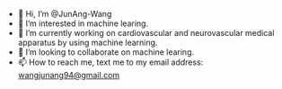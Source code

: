 - 👋 Hi, I’m @JunAng-Wang
- 👀 I’m interested in machine learing.
- 🌱 I’m currently working on cardiovascular and neurovascular medical apparatus by using machine learning.
- 💞️ I’m looking to collaborate on machine learing.
- 📫 How to reach me, text me to my email address: wangjunang94@gmail.com

<!---
Junang-Wang/Junang-Wang is a ✨ special ✨ repository because its `README.md` (this file) appears on your GitHub profile.
You can click the Preview link to take a look at your changes.
--->
